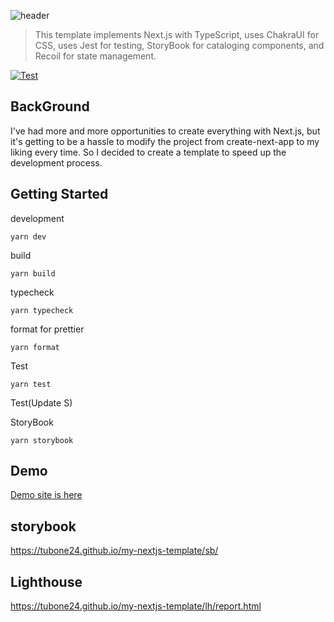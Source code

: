 ![header](https://i.imgur.com/M2PhISt.png)

> This template implements Next.js with TypeScript, uses ChakraUI for CSS, uses Jest for testing, StoryBook for cataloging components, and Recoil for state management.
  

[![Test](https://github.com/tubone24/my-nextjs-template/actions/workflows/node.yml/badge.svg)](https://github.com/tubone24/my-nextjs-template/actions/workflows/node.yml)

## BackGround

I've had more and more opportunities to create everything with Next.js, but it's getting to be a hassle to modify the project from create-next-app to my liking every time. So I decided to create a template to speed up the development process.

## Getting Started

development

```
yarn dev
```

build

```
yarn build
```

typecheck

```
yarn typecheck
```

format for prettier

```
yarn format
```

Test

```
yarn test
```

Test(Update S)

StoryBook

```
yarn storybook
```

## Demo

[Demo site is here](https://my-nextjs-template-tubone24.vercel.app/)

## storybook

<https://tubone24.github.io/my-nextjs-template/sb/>

## Lighthouse

<https://tubone24.github.io/my-nextjs-template/lh/report.html>
